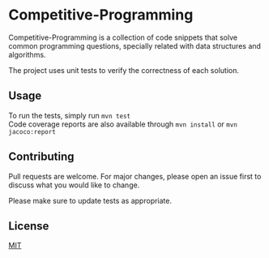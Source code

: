 # Competitive-Programming

Competitive-Programming is a collection of code snippets that solve common 
programming questions, specially related with data structures and algorithms.

The project uses unit tests to verify the correctness of each solution.

## Usage
To run the tests, simply run ```mvn test```  
Code coverage reports are also available through ```mvn install``` or
```mvn jacoco:report```

## Contributing
Pull requests are welcome. For major changes, please open an issue first to discuss what you would like to change.

Please make sure to update tests as appropriate.

## License
[MIT](https://choosealicense.com/licenses/mit/)